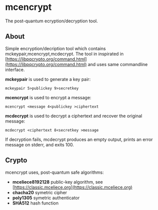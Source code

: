 # mcencrypt

The post-quantum ecryption/decryption tool.

## About
Simple encryption/decription tool which contains mckeypair,mcencrypt,mcdecrypt.
The tool in inspirated in
[https://libpqcrypto.org/command.html](https://libpqcrypto.org/command.html)
and uses same commandline interface.

**mckeypair** is used to generate a key pair:
```
mckeypair 5>publickey 9>secretkey
```
**mcencrypt** is used to encrypt a message:
```
mcencrypt <message 4<publickey >ciphertext
```
**mcdecrypt** is used to decrypt a ciphertext and recover the original message:
```
mcdecrypt <ciphertext 8<secretkey >message
```
If decryption fails, mcdecrypt produces an empty output, prints an error message on stderr, and exits 100.

## Crypto
mcencrypt uses, post-quantum safe algorithms:
* **mceliece8192128** public-key algorithm, see [https://classic.mceliece.org](https://classic.mceliece.org)
* **chacha20** symetric cipher
* **poly1305** symetric authenticator
* **SHA512** hash function
